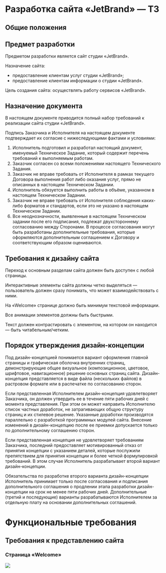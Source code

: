 # Разработка сайта «JetBrand» — ТЗ
## Общие положения


## Предмет разработки
Предметом разработки является сайт студии «JetBrand».

Назначение сайта:
- предоставление клиентам услуг студии «JetBrand»;
- предоставление клиентам информации о студии «JetBrand».

Цель создания сайта: осуществлять работу сервисов «JetBrand».

## Назначение документа
В настоящем документе приводится полный набор требований к реализации сайта студии «JetBrand».

Подпись Заказчика и Исполнителя на настоящем документе подтверждает их согласие с нижеследующими фактами и условиями:
1. Исполнитель подготовил и разработал настоящий документ, именуемый Техническое Задание, который содержит перечень требований к выполняемым работам.
1. Заказчик согласен со всеми положениями настоящего Технического Задания.
1. Заказчик не вправе требовать от Исполнителя в рамках текущего Договора выполнения работ либо оказания услуг, прямо не описанных в настоящем Техническом Задании.
1. Исполнитель обязуется выполнить работы в объёме, указанном в настоящем Техническом Задании.
1. Заказчик не вправе требовать от Исполнителя соблюдения каких-либо форматов и стандартов, если это не указано в настоящем Техническом Задании.
1. Все неоднозначности, выявленные в настоящем Техническом задании после его подписания, подлежат двухстороннему согласованию между Сторонами. В процессе согласования могут быть разработаны дополнительные требования, которые оформляются дополнительным соглашением к Договору и соответствующим образом оцениваются.

## Требования к дизайну сайта
Переход к основным разделам сайта должен быть доступен с любой страницы.

Интерактивные элементы сайта должны четко выделяться — пользователь должен сразу понимать, что может взаимодействовать с ними.

На «Welcome» странице должно быть минимум текстовой информации.

Все анимации элементов должны быть быстрыми.

Текст должен контрастировать с элементом, на котором он находится — быть читабельным/четким.

## Порядок утверждения дизайн-концепции
Под дизайн-концепцией понимается вариант оформления главной страницы и графическая оболочка внутренних страниц, демонстрирующие общее визуальное (композиционное, цветовое, шрифтовое, навигационное) решение основных страниц сайта.  Дизайн-концепция представляется в виде файла (нескольких файлов) в растровом формате или в распечатке по согласованию сторон.


Если представленная Исполнителем дизайн-концепция удовлетворяет Заказчика, он должен утвердить ее в течение пяти рабочих дней с момента представления. При этом он может направить Исполнителю список частных доработок, не затрагивающих общую структуру страниц и их стилевое решение. Указанные доработки производятся параллельно с разработкой программных модулей сайта. Внесение изменений в дизайн-концепцию после ее приемки допускается только по дополнительному соглашению сторон.


Если представленная концепция не удовлетворяет требованиям Заказчика, последний предоставляет мотивированный отказ от принятия концепции с указанием деталей, которые послужили препятствием для принятия концепции и более четкой формулировкой требований. В этом случае Исполнитель разрабатывает второй вариант дизайн-концепции. 

Обязательства по разработке второго варианта дизайн-концепции Исполнитель принимает только после согласования и подписания дополнительного соглашения о продлении этапа разработки дизайн-концепции на срок не менее пяти рабочих дней.
Дополнительные (третий и последующие) варианты разрабатываются Исполнителем за отдельную плату на основании дополнительных соглашений.

# Функциональные требования
## Требования к представлению сайта

### Страница «Welcome»
![](..\pics\pageWelcome.png)